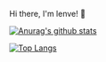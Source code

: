 Hi there, I'm lenve! 👋

[![Anurag's github stats](https://github-readme-stats.vercel.app/api?username=jackgeeks2018&show_icons=true&theme=dark)](https://github.com/anuraghazra/github-readme-stats)

[![Top Langs](https://github-readme-stats.vercel.app/api/top-langs/?username=jackgeeks2018)](https://github.com/anuraghazra/github-readme-stats)
